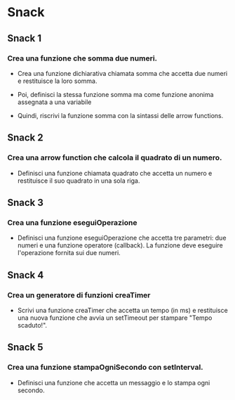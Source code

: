 # Snack 

## Snack 1
### Crea una funzione che somma due numeri.

- Crea una funzione dichiarativa chiamata somma che accetta due numeri e restituisce la loro somma.

- Poi, definisci la stessa funzione somma ma come funzione anonima assegnata a una variabile

- Quindi, riscrivi la funzione somma con la sintassi delle arrow functions.

## Snack 2
### Crea una arrow function che calcola il quadrato di un numero.

- Definisci una funzione chiamata quadrato che accetta un numero e restituisce il suo quadrato in una sola riga.


## Snack 3
### Crea una funzione eseguiOperazione

- Definisci una funzione eseguiOperazione che accetta tre parametri: due numeri e una funzione operatore (callback). La funzione deve eseguire l'operazione fornita sui due numeri.


## Snack 4
### Crea un generatore di funzioni creaTimer

- Scrivi una funzione creaTimer che accetta un tempo (in ms) e restituisce una nuova funzione che avvia un setTimeout per stampare "Tempo scaduto!".

## Snack 5
### Crea una funzione stampaOgniSecondo con setInterval.

- Definisci una funzione che accetta un messaggio e lo stampa ogni secondo.
